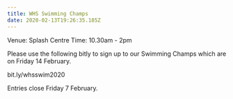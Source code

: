 ```yaml
---
title: WHS Swimming Champs
date: 2020-02-13T19:26:35.185Z
---
```

Venue: Splash Centre
Time: 10.30am - 2pm

Please use the following bitly to sign up to our Swimming Champs which are on Friday 14 February.  

bit.ly/whsswim2020

Entries close Friday 7 February. 

